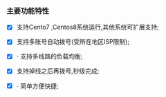 ### 主要功能特性

- [x] 支持Cento7 ,Centos8系统运行,其他系统可扩展支持;

- [x] 支持多账号自动拨号(受所在地区ISP限制);

- [x] · 支持多线路的负载均衡;

- [x] 支持掉线之后再拨号,秒级完成;

- [x] · 简单方便快捷;